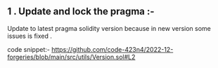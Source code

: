 ## 1 . Update and lock the pragma :-

Update to latest pragma solidity version because in new version some issues is fixed  . 

code snippet:-
https://github.com/code-423n4/2022-12-forgeries/blob/main/src/utils/Version.sol#L2